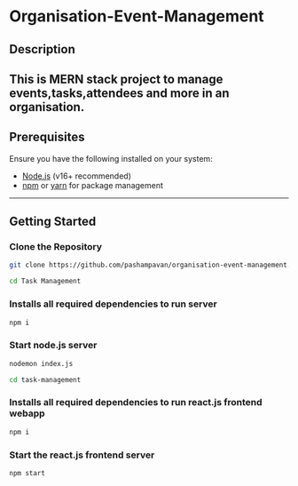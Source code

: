 # Organisation-Event-Management

## Description
This is MERN stack project to manage events,tasks,attendees and more in an organisation.
---

## Prerequisites
Ensure you have the following installed on your system:
- [Node.js](https://nodejs.org/) (v16+ recommended)
- [npm](https://www.npmjs.com/) or [yarn](https://yarnpkg.com/) for package management

---

## Getting Started

### Clone the Repository
```bash
git clone https://github.com/pashampavan/organisation-event-management.git
```

```bash
cd Task Management
```
### Installs all required dependencies to run server
```bash
npm i
```
### Start node.js server
```bash
nodemon index.js
```
```bash
cd task-management
```
### 
### Installs all required dependencies to run react.js frontend webapp
```bash
npm i
```
### Start the react.js frontend server
```bash
npm start
```



